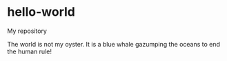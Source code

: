# hello-world
My repository

The world is not my oyster. It is a blue whale gazumping the oceans to end the human rule!

